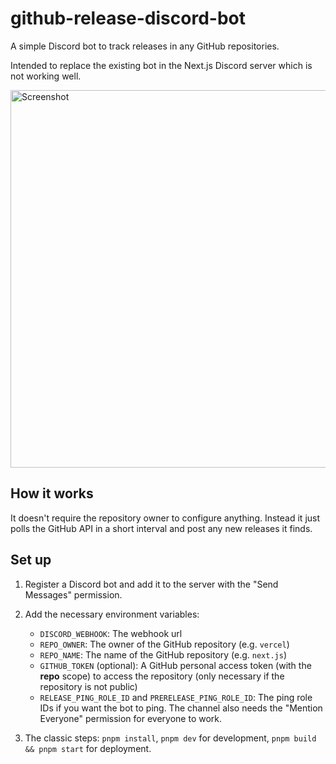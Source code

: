 # github-release-discord-bot

A simple Discord bot to track releases in any GitHub repositories.

Intended to replace the existing bot in the Next.js Discord server which is not working well.

<img width="604" alt="Screenshot" src="https://github.com/joulev/github-release-discord-bot/assets/44609036/6b5aa912-c663-4cfc-bfdc-2487da6721e7">

## How it works

It doesn't require the repository owner to configure anything. Instead it just polls the GitHub API in a short interval and post any new releases it finds.

## Set up

1. Register a Discord bot and add it to the server with the "Send Messages" permission.

2. Add the necessary environment variables:

   - `DISCORD_WEBHOOK`: The webhook url
   - `REPO_OWNER`: The owner of the GitHub repository (e.g. `vercel`)
   - `REPO_NAME`: The name of the GitHub repository (e.g. `next.js`)
   - `GITHUB_TOKEN` (optional): A GitHub personal access token (with the **repo** scope) to access the repository (only necessary if the repository is not public)
   - `RELEASE_PING_ROLE_ID` and `PRERELEASE_PING_ROLE_ID`: The ping role IDs if you want the bot to ping. The channel also needs the "Mention Everyone" permission for everyone to work.

3. The classic steps: `pnpm install`, `pnpm dev` for development, `pnpm build && pnpm start` for deployment.

